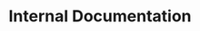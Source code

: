 ---
# You don't need to edit this file, it's empty on purpose.
# Edit theme's home layout instead if you wanna make some changes
# See: https://jekyllrb.com/docs/themes/#overriding-theme-defaults
layout: apis
permalink: /internal
heading: Spare Labs Internal Documentation
title: Internal Documentation
apis:
    - name: Spare Labs Pool Internal Documentation
      description: Matching Engine and Internal API documentation
      link: https://api-docs.io/preview/m2FP7Cyt9GJupojoe/?apiKey=DiXoeeYuxDax6ndXJ
---